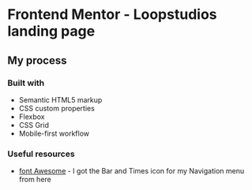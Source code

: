 # Frontend Mentor - Loopstudios landing page

## My process

### Built with

- Semantic HTML5 markup
- CSS custom properties
- Flexbox
- CSS Grid
- Mobile-first workflow

### Useful resources

- [font Awesome](https://fontawesome.com/) - I got the Bar
  and Times icon for my Navigation menu from here
